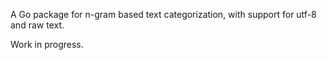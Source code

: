 A Go package for n-gram based text categorization, with support for utf-8 and raw text.

Work in progress.

